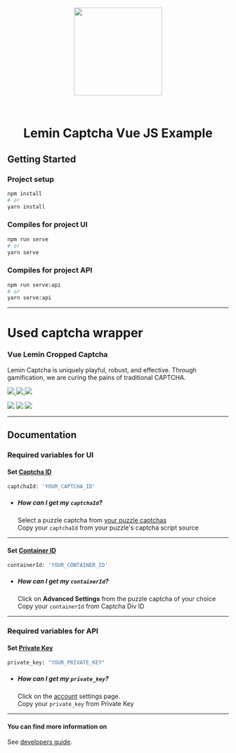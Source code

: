 <p style="padding: 30px" align="center">
  <a href="https://leminnow.com">
    <img width="200" src="https://assets.website-files.com/60d493b79d3973812262066c/60d6025cca81ce4522c799ed_footer-logo.svg" >
  </a>
</p>

<h1 align="center">Lemin Captcha Vue JS Example</h1>

## Getting Started
### Project setup
``` bash
npm install
# or
yarn install
```


### Compiles for project UI
``` bash
npm run serve
# or
yarn serve
```


### Compiles for project API 
``` bash
npm run serve:api
# or
yarn serve:api
```

---

# Used captcha wrapper
### Vue Lemin Cropped Captcha

Lemin Captcha is uniquely playful, robust, and effective. Through gamification, we are curing the pains of traditional CAPTCHA.

<p>
  <a href="https://www.npmjs.com/package/@leminnow/vue-lemin-cropped-captcha">
    <img src="https://img.shields.io/badge/npm-CB3837?style=for-the-badge&logo=npm&logoColor=white">
  </a>
  <a href="https://yarn.pm/@leminnow/vue-lemin-cropped-captcha">
    <img src="https://img.shields.io/badge/yarn-%232C8EBB.svg?style=for-the-badge&logo=yarn&logoColor=white">
  </a>
  <a>
    <img src="https://img.shields.io/badge/Vue.js-35495E?style=for-the-badge&logo=vuedotjs&logoColor=4FC08D">
  </a>
</p>

<p>
<a><img src="https://img.shields.io/npm/v/@leminnow/vue-lemin-cropped-captcha?style=for-the-badge"></a>
<a><img src="https://img.shields.io/npm/dw/@leminnow/vue-lemin-cropped-captcha?style=for-the-badge"></a>
<a><img src="https://img.shields.io/bundlephobia/min/@leminnow/vue-lemin-cropped-captcha?style=for-the-badge"></a>
</p>

---

## Documentation

### Required variables for UI
#### Set [Captcha ID](https://help.leminnow.com/knowledge/how-to-display-lemin-captcha)
``` bash
captchaId: 'YOUR_CAPTCHA_ID'
```

- ##### How can I get my `captchaId`?
  Select a puzzle captcha from [your puzzle captchas](https://dashboard.leminnow.com/products/captcha-list)
  </br>
  Copy your `captchaId` from your puzzle's captcha script source

---

#### Set [Container ID](https://help.leminnow.com/knowledge/how-to-display-lemin-captcha)

``` bash
containerId: 'YOUR_CONTAINER_ID'
```

- ##### How can I get my `containerId`?
  Click on **Advanced Settings** from the puzzle captcha of your choice
  </br>
  Copy your `containerId` from Captcha Div ID

---

### Required variables for API
#### Set [Private Key](https://help.leminnow.com/knowledge/how-does-lemin-verify-a-captcha-answer)
``` bash
private_key: "YOUR_PRIVATE_KEY"
```

- ##### How can I get my `private_key`?
  Click on the [account](https://dashboard.leminnow.com/account/edit-profile) settings page.
  </br>
  Copy your `private_key` from Private Key

---

#### You can find more information on

See [developers guide](https://help.leminnow.com/knowledge/developers-guide).
